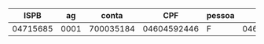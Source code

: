 | ISPB     | ag   | conta     | CPF         | pessoa | key         |
| -------- | ---- | --------- | ----------- | ------ | ----------- |
| 04715685 | 0001 | 700035184 | 04604592446 | F      | 04604592446 |
